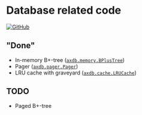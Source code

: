 # Database related code

[![GitHub](https://img.shields.io/github/license/axblount/database-stuff?style=plastic)](COPYING.txt)

## "Done"

- In-memory B+-tree ([`axdb.memory.BPlusTree`](axdb/memory.py))
- Pager ([`axdb.pager.Pager`](axdb/pager.py))
- LRU cache with graveyard ([`axdb.cache.LRUCache`](axdb/cache.py))

## TODO

- Paged B+-tree